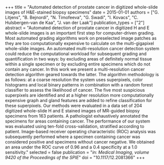 +++
title = "Automated detection of prostate cancer in digitized whole-slide images of H&E-stained biopsy specimens"
date = 2015-01-01
authors = ["G. Litjens", "B. Bejnordi", "N. Timofeeva", "G. Swadi", "I. Kovacs", "C. Hulsbergen-van de Kaa", "J. van der Laak"]
publication_types = ["2"]
abstract = "Automated detection of prostate cancer in digitized H and E whole-slide images is an important first step for computer-driven grading. Most automated grading algorithms work on preselected image patches as they are too computationally expensive to calculate on the multi-gigapixel whole-slide images. An automated multi-resolution cancer detection system could reduce the computational workload for subsequent grading and quantification in two ways: by excluding areas of definitely normal tissue within a single specimen or by excluding entire specimens which do not contain any cancer. In this work we present a multi-resolution cancer detection algorithm geared towards the latter. The algorithm methodology is as follows: at a coarse resolution the system uses superpixels, color histograms and local binary patterns in combination with a random forest classifier to assess the likelihood of cancer. The five most suspicious superpixels are identified and at a higher resolution more computationally expensive graph and gland features are added to refine classification for these superpixels. Our methods were evaluated in a data set of 204 digitized whole-slide H and E stained images of MR-guided biopsy specimens from 163 patients. A pathologist exhaustively annotated the specimens for areas containing cancer. The performance of our system was evaluated using ten-fold cross-validation, stratified according to patient. Image-based receiver operating characteristic (ROC) analysis was subsequently performed where a specimen containing cancer was considered positive and specimens without cancer negative. We obtained an area under the ROC curve of 0.96 and a 0.4 specificity at a 1.0 sensitivity."
selected = false
publication = "*in: Medical Imaging, volume 9420 of the Proceedings of the SPIE*"
doi = "10.1117/12.2081366"
+++

